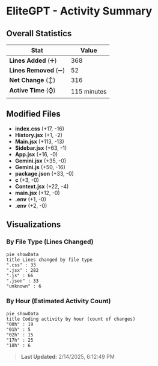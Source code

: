 # EliteGPT - Activity Summary 

## Overall Statistics

| Stat                   | Value                                                             |
| ---------------------- | ----------------------------------------------------------------- |
| **Lines Added** (➕)   | 368                                          |
| **Lines Removed** (➖) | 52                                        |
| **Net Change** (↕)    | 316                |
| **Active Time** (⌚)   | 115 minutes |


## Modified Files
- **index.css** (+17, -16)
- **History.jsx** (+1, -2)
- **Main.jsx** (+113, -13)
- **Sidebar.jsx** (+63, -1)
- **App.jsx** (+16, -0)
- **Gemini.jsx** (+35, -0)
- **Gemini.js** (+50, -16)
- **package.json** (+33, -0)
- **c** (+3, -0)
- **Context.jsx** (+22, -4)
- **main.jsx** (+12, -0)
- **.env** (+1, -0)
- **.env** (+2, -0)

## Visualizations

### By File Type (Lines Changed)

```mermaid
pie showData
title Lines changed by file type
".css" : 33
".jsx" : 282
".js" : 66
".json" : 33
"unknown" : 6
```

### By Hour (Estimated Activity Count)

```mermaid
pie showData
title Coding activity by hour (count of changes)
"00h" : 19
"01h" : 5
"02h" : 15
"17h" : 25
"18h" : 6
```


> **Last Updated:** 2/14/2025, 6:12:49 PM
